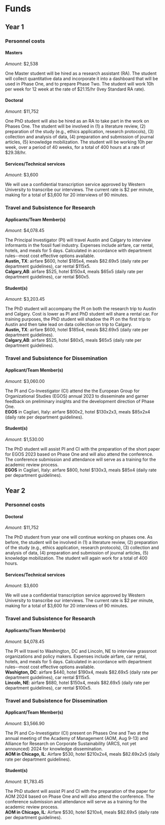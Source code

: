 # Funds

## Year 1

### Personnel costs

#### Masters

*Amount*: $2,538

One Master student will be hired as a research assistant (RA). The student will collect quantitative data and incorporate it into a dashboard that will be used in Phase One, and to prepare Phase Two. The student will work 10h per week for 12 week at the rate of $21.15/hr (Ivey Standard RA rate).

#### Doctoral

*Amount*: $11,752

One PhD student will also be hired as an RA to take part in the work on Phases One. The student will be involved in (1) a literature review, (2) preparation of the study (e.g., ethics application, research protocols), (3) collection and analysis of data, (4) preparation and submission of journal articles, (5) knowledge mobilization. The student will be working 10h per week, over a period of 40 weeks, for a total of 400 hours at a rate of $29.38/hr.

#### Services/Technical services

*Amount*: $3,600

We will use a confidential transcription service approved by Western University to transcribe our interviews. The current rate is $2 per minute, making for a total of $3,600 for 20 interviews of 90 minutes.

### Travel and Subsistence for Research

#### Applicants/Team Member(s)

*Amount*: $4,078.45

The Principal Investigator (PI) will travel Austin and Calgary to interview informants in the fossil fuel industry. Expenses include airfare, car rental, hotels, and meals for 5 days. Calculated in accordance with department rules--most cost effective options available. </br>**Austin, TX**: airfare $600, hotel $185x4, meals $82.69x5 (daily rate per department guidelines), car rental $115x5. </br>**Calgary,AB**: airfare $525, hotel $150x4, meals $65x5 (daily rate per department guidelines), car rental $60x5.

#### Student(s)

*Amount*: $3,203.45

The PhD student will accompany the PI on both the research trip to Austin and Calgary. Cost is lower as PI and PhD student will share a rental car. For training purposes, the PhD student will shadow the PI on the first trip to Austin and then take lead on data collection on trip to Calgary. </br>**Austin, TX**: airfare $600, hotel $185x4, meals $82.69x5 (daily rate per department guidelines). </br>**Calgary,AB**: airfare $525, hotel $80x5, meals $65x5 (daily rate per department guidelines).

### Travel and Subsistence for Dissemination

#### Applicant/Team Member(s)

*Amount*: $3,060.00

The PI and Co-Investigator (CI) attend the the European Group for Organizational Studies (EGOS) annual 2023 to disseminate and garner feedback on preliminary insights and the development direction of Phase One. </br>**EGOS** in Cagliari, Italy: airfare $800x2, hotel $130x2x3, meals $85x2x4 (daily rate per department guidelines).

#### Student(s)

*Amount*: $1,530.00

The PhD student will assist PI and CI with the preparation of the short paper for EGOS 2023 based on Phase One and will also attend the conference. The conference submission and attendance will serve as a training for the academic review process. </br>**EGOS** in Cagliari, Italy: airfare $800, hotel $130x3, meals $85x4 (daily rate per department guidelines).

## Year 2

### Personnel costs

#### Doctoral

*Amount*: $11,752

The PhD student from year one will continue working on phases one. As before, the student will be involved in (1) a literature review, (2) preparation of the study (e.g., ethics application, research protocols), (3) collection and analysis of data, (4) preparation and submission of journal articles, (5) knowledge mobilization. The student will again work for a total of 400 hours.

#### Services/Technical services

*Amount*: $3,600

We will use a confidential transcription service approved by Western University to transcribe our interviews. The current rate is $2 per minute, making for a total of $3,600 for 20 interviews of 90 minutes.

### Travel and Subsistence for Research

#### Applicants/Team Member(s)

*Amount*: $4,078.45

The PI will travel to Washington, DC and Lincoln, NE to interview grassroot organizations and policy makers. Expenses include airfare, car rental, hotels, and meals for 5 days. Calculated in accordance with department rules--most cost effective options available. </br>**Washigton, DC**: airfare $440, hotel $190x4, meals $82.69x5 (daily rate per department guidelines), car rental $115x5. </br>**Lincoln, NE**: airfare $680, hotel $150x4, meals $82.69x5 (daily rate per department guidelines), car rental $100x5.

### Travel and Subsistence for Dissemination

#### Applicant/Team Member(s)

*Amount*: $3,566.90

The PI and Co-Investigator (CI) present on Phases One and Two at the annual meeting of the Academy of Management (AOM, Aug 9-13) and Alliance for Research on Corporate Sustainability (ARCS, not yet announced) 2024 for knowledge dissemination. </br>**AOM in Chicago, IL**: Airfare $530, hotel $210x2x4, meals $82.69x2x5 (daily rate per department guidelines).

#### Student(s)

*Amount*: $1,783.45

The PhD student will assist PI and CI with the preparation of the paper for AOM 2024 based on Phase One and will also attend the conference. The conference submission and attendance will serve as a training for the academic review process. </br>**AOM in Chicago, IL**: Airfare $530, hotel $210x4, meals $82.69x5 (daily rate per department guidelines).